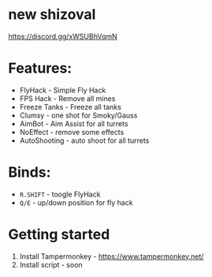 # new shizoval
https://discord.gg/xWSUBhVqmN

# Features:

 * FlyHack - Simple Fly Hack
 * FPS Hack - Remove all mines
 * Freeze Tanks - Freeze all tanks
 * Clumsy - one shot for Smoky/Gauss
 * AimBot  - Aim Assist for all turrets
 * NoEffect - remove some effects
 * AutoShooting - auto shoot for all turrets

# Binds:
* `R.SHIFT` - toogle FlyHack
* `Q/E` - up/down position for fly hack


# Getting started
1. Install Tampermonkey - https://www.tampermonkey.net/
2. Install script - soon





